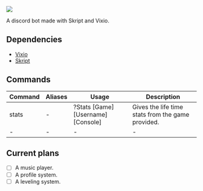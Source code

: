 ![](https://cdn.discordapp.com/attachments/432679072179683338/441559023221735425/GlobalBotGit.png)

A discord bot made with Skript and Vixio.

## Dependencies

 * [Vixio](http://vixio.space/download/)
 * [Skript](https://github.com/bensku/Skript/releases)

## Commands

Command | Aliases | Usage | Description
------------ | ------------- | ------------- | -------------
stats | - | ?Stats [Game] [Username] [Console] | Gives the life time stats from the game provided.
- | - | - | -

## Current plans

- [ ] A music player.
- [ ] A profile system.
- [ ] A leveling system.
